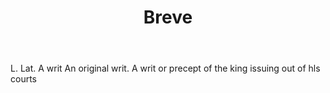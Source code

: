 ---
title: Breve
letter: B
permalink: "/definitions/bld-breve.html"
body: L. Lat. A writ An original writ. A writ or precept of the king issuing out of
  hls courts
published_at: '2018-07-07'
source: Black's Law Dictionary 2nd Ed (1910)
layout: post
---